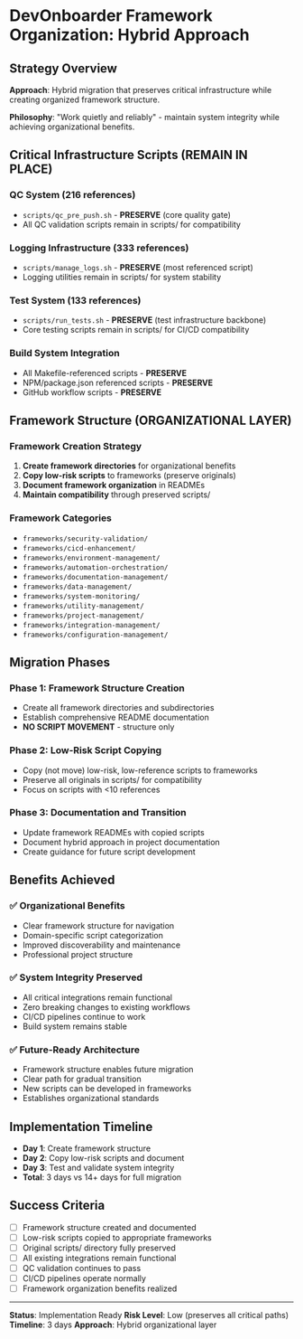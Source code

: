 # DevOnboarder Framework Organization: Hybrid Approach

## Strategy Overview

**Approach**: Hybrid migration that preserves critical infrastructure while creating organized framework structure.

**Philosophy**: "Work quietly and reliably" - maintain system integrity while achieving organizational benefits.

## Critical Infrastructure Scripts (REMAIN IN PLACE)

### QC System (216 references)

- `scripts/qc_pre_push.sh` - **PRESERVE** (core quality gate)
- All QC validation scripts remain in scripts/ for compatibility

### Logging Infrastructure (333 references)  

- `scripts/manage_logs.sh` - **PRESERVE** (most referenced script)
- Logging utilities remain in scripts/ for system stability

### Test System (133 references)

- `scripts/run_tests.sh` - **PRESERVE** (test infrastructure backbone)
- Core testing scripts remain in scripts/ for CI/CD compatibility

### Build System Integration

- All Makefile-referenced scripts - **PRESERVE**
- NPM/package.json referenced scripts - **PRESERVE**
- GitHub workflow scripts - **PRESERVE**

## Framework Structure (ORGANIZATIONAL LAYER)

### Framework Creation Strategy

1. **Create framework directories** for organizational benefits
2. **Copy low-risk scripts** to frameworks (preserve originals)  
3. **Document framework organization** in READMEs
4. **Maintain compatibility** through preserved scripts/

### Framework Categories

- `frameworks/security-validation/`
- `frameworks/cicd-enhancement/`  
- `frameworks/environment-management/`
- `frameworks/automation-orchestration/`
- `frameworks/documentation-management/`
- `frameworks/data-management/`
- `frameworks/system-monitoring/`
- `frameworks/utility-management/`
- `frameworks/project-management/`
- `frameworks/integration-management/`
- `frameworks/configuration-management/`

## Migration Phases

### Phase 1: Framework Structure Creation

- Create all framework directories and subdirectories
- Establish comprehensive README documentation
- **NO SCRIPT MOVEMENT** - structure only

### Phase 2: Low-Risk Script Copying

- Copy (not move) low-risk, low-reference scripts to frameworks
- Preserve all originals in scripts/ for compatibility
- Focus on scripts with <10 references

### Phase 3: Documentation and Transition

- Update framework READMEs with copied scripts
- Document hybrid approach in project documentation
- Create guidance for future script development

## Benefits Achieved

### ✅ Organizational Benefits

- Clear framework structure for navigation
- Domain-specific script categorization  
- Improved discoverability and maintenance
- Professional project structure

### ✅ System Integrity Preserved

- All critical integrations remain functional
- Zero breaking changes to existing workflows
- CI/CD pipelines continue to work
- Build system remains stable

### ✅ Future-Ready Architecture

- Framework structure enables future migration
- Clear path for gradual transition
- New scripts can be developed in frameworks
- Establishes organizational standards

## Implementation Timeline

- **Day 1**: Create framework structure
- **Day 2**: Copy low-risk scripts and document
- **Day 3**: Test and validate system integrity
- **Total**: 3 days vs 14+ days for full migration

## Success Criteria

- [ ] Framework structure created and documented
- [ ] Low-risk scripts copied to appropriate frameworks  
- [ ] Original scripts/ directory fully preserved
- [ ] All existing integrations remain functional
- [ ] QC validation continues to pass
- [ ] CI/CD pipelines operate normally
- [ ] Framework organization benefits realized

---

**Status**: Implementation Ready
**Risk Level**: Low (preserves all critical paths)
**Timeline**: 3 days
**Approach**: Hybrid organizational layer
